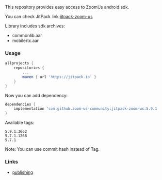 This repository provides easy access to ZoomUs android sdk.

You can check JitPack link [jitpack-zoom-us](https://jitpack.io/#zoom-us-community/jitpack-zoom-us)

Library includes sdk archives:
- commonlib.aar
- mobilertc.aar

### Usage

```gradle
allprojects {
    repositories {
        ...
        maven { url 'https://jitpack.io' }
    }
}
```

Now you can add dependency:
```gradle
dependencies {
    implementation 'com.github.zoom-us-community:jitpack-zoom-us:5.9.1.3662'
}
```

Available tags:
```
5.9.1.3662
5.7.1.1268
5.7.1
```

Note: You can use commit hash instead of Tag.

### Links
- [publishing](./docs/DEV.md)
